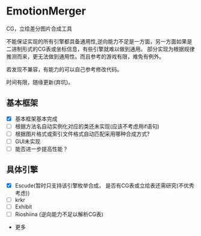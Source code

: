# EmotionMerger

CG，立绘差分图片合成工具

不能保证实现的所有引擎都具备通用性,逆向能力不足是一方面，另一方面如果是二进制形式的CG表或坐标信息，有些引擎就难以做到通用。
部分实现为根据规律推测而来，更无法做到通用性。而且参考的游戏有限，难免有例外。

若发现不兼容，有能力的可以自己参考修改代码。

时间有限，随缘更新(弃坑)。

## 基本框架
- [x] 基本框架基本完成
- [ ]  根据方法名自动实例化对应的类还未实现(应该不考虑用if语句)
- [ ]  根据图片格式或索引文件格式自动匹配采用哪种合成方式?
- [ ]  GUI未实现
- [ ]  能否进一步提高性能？

## 具体引擎
- [x] Escude(暂时只支持该引擎枚举合成， 是否有CG表或立绘表还需研究(不优秀考虑))
- [ ] krkr
- [ ] Exhibit
- [ ] Rioshiina (逆向能力不足以解析CG表)
- 更多